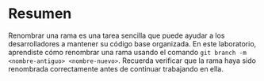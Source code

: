 # Resumen

Renombrar una rama es una tarea sencilla que puede ayudar a los desarrolladores a mantener su código base organizada. En este laboratorio, aprendiste cómo renombrar una rama usando el comando `git branch -m <nombre-antiguo> <nombre-nuevo>`. Recuerda verificar que la rama haya sido renombrada correctamente antes de continuar trabajando en ella.
